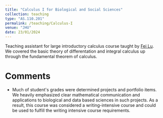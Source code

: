 ```yaml
---
title: "Calculus I for Biological and Social Sciences"
collection: teaching
type: "AS.110.201"
permalink: /teaching/Calculus-I
venue: "JHU"
date: 23/01/2024
---
```


Teaching assistant for large introductory calculus course taught by [Fei Lu](https://math.jhu.edu/~feilu/). We covered the basic theory of differentation and integral calculus up through the fundamental theorem of calculus. 

Comments
======
* Much of student's grades were determined projects and portfolio items. We heavily emphasized clear mathematical communication and applications to biological and data based sciences in such projects. As a result, this course was considered a writing-intensive course and could be used to fulfill the writing intensive course requirements. 
